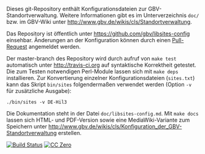 Dieses git-Repository enthält Konfigurationsdateien zur GBV-Standortverwaltung.
Weitere Informationen gibt es im Unterverzeichnis `doc/` bzw. im GBV-Wiki unter
<http://www.gbv.de/wikis/cls/Standortverwaltung>.

Das Repository ist öffentlich unter <https://github.com/gbv/libsites-config>
einsehbar. Änderungen an der Konfiguration können durch einen
[Pull-Request](https://help.github.com/articles/using-pull-requests) angemeldet
werden.

Der master-branch des Repository wird durch aufruf von `make test` automatisch
unter <http://travis-ci.org> auf syntaktische Korrektheit getestet. Die zum
Testen notwendigen Perl-Module lassen sich mit `make deps` installieren. Zur
Konvertierung einzelner Konfigurationsdateien (`sites.txt`) kann das Skript
`bin/sites` folgendermaßen verwendet werden (Option `-v` für zusätzliche
Ausgabe):

    ./bin/sites -v DE-Hil3

Die Dokumentation steht in der Datei `doc/libsites-config.md`. Mit `make docs`
lassen sich HTML- und PDF-Version sowie eine MediaWiki-Variante zum Speichern
unter <http://www.gbv.de/wikis/cls/Konfiguration_der_GBV-Standortverwaltung>
erstellen.

[![Build Status](https://travis-ci.org/gbv/libsites-config.png?branch=master)](https://travis-ci.org/gbv/libsites-config)
[![CC Zero](http://i.creativecommons.org/p/mark/1.0/80x15.png)](http://creativecommons.org/publicdomain/mark/1.0/)
